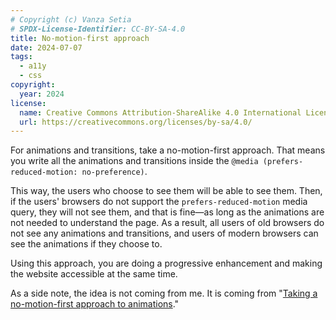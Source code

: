 ```yaml
---
# Copyright (c) Vanza Setia
# SPDX-License-Identifier: CC-BY-SA-4.0
title: No-motion-first approach
date: 2024-07-07
tags:
  - a11y
  - css
copyright:
  year: 2024
license:
  name: Creative Commons Attribution-ShareAlike 4.0 International License
  url: https://creativecommons.org/licenses/by-sa/4.0/
---
```


For animations and transitions, take a no-motion-first approach. That means you write all the animations and transitions inside the `@media (prefers-reduced-motion: no-preference)`.

This way, the users who choose to see them will be able to see them. Then, if the users' browsers do not support the `prefers-reduced-motion` media query, they will not see them, and that is fine—as long as the animations are not needed to understand the page. As a result, all users of old browsers do not see any animations and transitions, and users of modern browsers can see the animations if they choose to.

Using this approach, you are doing a progressive enhancement and making the website accessible at the same time.

As a side note, the idea is not coming from me. It is coming from "[Taking a no-motion-first approach to animations](https://www.tatianamac.com/posts/prefers-reduced-motion)."
